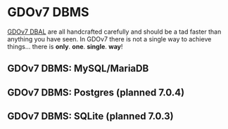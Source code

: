 # GDOv7 DBMS

[GDOv7 DBAL](../) are all handcrafted carefully
and should be a tad faster than anything you have seen.
In GDOv7 there is not a single way to achieve things...
there is **only**. **one**. **single**. **way**!


## GDOv7 DBMS: MySQL/MariaDB



## GDOv7 DBMS: Postgres (planned 7.0.4)


## GDOv7 DBMS: SQLite (planned 7.0.3)

